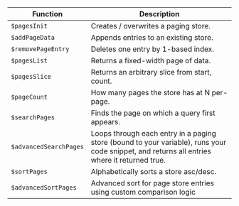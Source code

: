 | Function | Description |
|----------|-------------|
| `$pagesInit` | Creates / overwrites a paging store. |
| `$addPageData` | Appends entries to an existing store. |
| `$removePageEntry` | Deletes one entry by 1-based index. |
| `$pagesList` | Returns a fixed-width page of data. |
| `$pagesSlice` | Returns an arbitrary slice from start, count. |
| `$pageCount` | How many pages the store has at N per-page. |
| `$searchPages` | Finds the page on which a query first appears. |
| `$advancedSearchPages` | Loops through each entry in a paging store (bound to your variable), runs your code snippet, and returns all entries where it returned true. |
| `$sortPages` | Alphabetically sorts a store asc/desc. |
| `$advancedSortPages` | Advanced sort for page store entries using custom comparison logic |